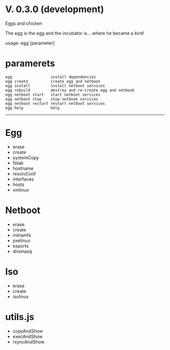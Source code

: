# V. 0.3.0 (development)

Eggs and chicken

The egg is the egg and the incubator is... where he became a bird!

usage: egg [parameter]

# paramerets
```
egg                 install dependencies
egg create          create egg and netboot
egg install         install netboot services
egg rebuild         destroy and re-create egg and netbook
egg netboot start   start netboot services
egg netboot stop    stop netbook services
egg netboot restart restart netboot services
egg help            help
```
---
# Egg
* erase
* create
* systemCopy
* fstab
* hostname
* resolvConf
* interfaces
* hosts
* vmlinux

# Netboot
* erase
* create
* initramfs
* pxelinux
* exports
* dnsmasq

# Iso
* erase
* create
* isolinux

# utils.js
* copyAndShow
* execAndShow
* rsyncAndShow
